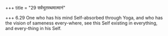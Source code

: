 +++
title = "29 सर्वभूतस्थमात्मानं"

+++
6.29 One who has his mind Self-absorbed through Yoga, and who has the
vision of sameness every-where, see this Self existing in everything,
and every-thing in his Self.
